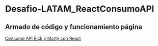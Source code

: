 # Desafio-LATAM_ReactConsumoAPI

## Armado de código y funcionamiento página
<a href="https://youtu.be/kvflkvAWBPg" target="_blank" rel="noopener noreferrer">Consumo API Rick y Morty con React</a>